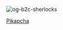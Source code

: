 ![og-b2c-sherlocks](https://github.com/user-attachments/assets/fd5b8ea7-9230-41bb-b2a8-e3504bfb6206)

[Pikapcha]([URL](https://github.com/AviorMostovski/challenges/blob/main/HackTheBox/Pikapcha.pdf))
